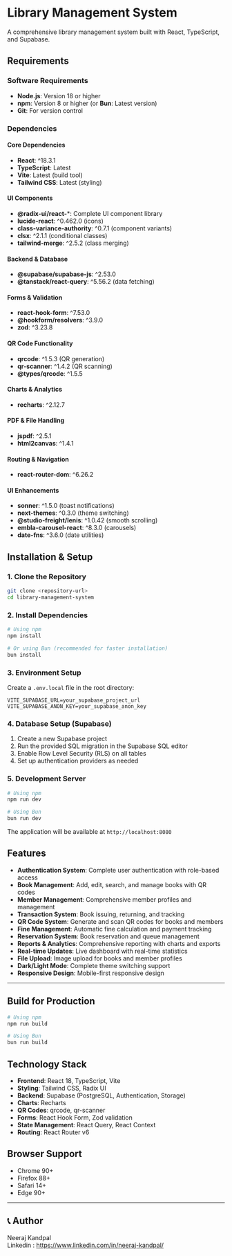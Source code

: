 # Library Management System

A comprehensive library management system built with React, TypeScript, and Supabase.

## Requirements

### Software Requirements
- **Node.js**: Version 18 or higher
- **npm**: Version 8 or higher (or **Bun**: Latest version)
- **Git**: For version control

### Dependencies

#### Core Dependencies
- **React**: ^18.3.1
- **TypeScript**: Latest
- **Vite**: Latest (build tool)
- **Tailwind CSS**: Latest (styling)

#### UI Components
- **@radix-ui/react-***: Complete UI component library
- **lucide-react**: ^0.462.0 (icons)
- **class-variance-authority**: ^0.7.1 (component variants)
- **clsx**: ^2.1.1 (conditional classes)
- **tailwind-merge**: ^2.5.2 (class merging)

#### Backend & Database
- **@supabase/supabase-js**: ^2.53.0
- **@tanstack/react-query**: ^5.56.2 (data fetching)

#### Forms & Validation
- **react-hook-form**: ^7.53.0
- **@hookform/resolvers**: ^3.9.0
- **zod**: ^3.23.8

#### QR Code Functionality
- **qrcode**: ^1.5.3 (QR generation)
- **qr-scanner**: ^1.4.2 (QR scanning)
- **@types/qrcode**: ^1.5.5

#### Charts & Analytics
- **recharts**: ^2.12.7

#### PDF & File Handling
- **jspdf**: ^2.5.1
- **html2canvas**: ^1.4.1

#### Routing & Navigation
- **react-router-dom**: ^6.26.2

#### UI Enhancements
- **sonner**: ^1.5.0 (toast notifications)
- **next-themes**: ^0.3.0 (theme switching)
- **@studio-freight/lenis**: ^1.0.42 (smooth scrolling)
- **embla-carousel-react**: ^8.3.0 (carousels)
- **date-fns**: ^3.6.0 (date utilities)

## Installation & Setup

### 1. Clone the Repository
```bash
git clone <repository-url>
cd library-management-system
```

### 2. Install Dependencies
```bash
# Using npm
npm install

# Or using Bun (recommended for faster installation)
bun install
```

### 3. Environment Setup
Create a `.env.local` file in the root directory:
```env
VITE_SUPABASE_URL=your_supabase_project_url
VITE_SUPABASE_ANON_KEY=your_supabase_anon_key
```

### 4. Database Setup (Supabase)
1. Create a new Supabase project
2. Run the provided SQL migration in the Supabase SQL editor
3. Enable Row Level Security (RLS) on all tables
4. Set up authentication providers as needed

### 5. Development Server
```bash
# Using npm
npm run dev

# Using Bun
bun run dev
```

The application will be available at `http://localhost:8080`

## Features

- **Authentication System**: Complete user authentication with role-based access
- **Book Management**: Add, edit, search, and manage books with QR codes
- **Member Management**: Comprehensive member profiles and management
- **Transaction System**: Book issuing, returning, and tracking
- **QR Code System**: Generate and scan QR codes for books and members
- **Fine Management**: Automatic fine calculation and payment tracking
- **Reservation System**: Book reservation and queue management
- **Reports & Analytics**: Comprehensive reporting with charts and exports
- **Real-time Updates**: Live dashboard with real-time statistics
- **File Upload**: Image upload for books and member profiles
- **Dark/Light Mode**: Complete theme switching support
- **Responsive Design**: Mobile-first responsive design

---

## Build for Production

```bash
# Using npm
npm run build

# Using Bun
bun run build
```

## Technology Stack

- **Frontend**: React 18, TypeScript, Vite
- **Styling**: Tailwind CSS, Radix UI
- **Backend**: Supabase (PostgreSQL, Authentication, Storage)
- **Charts**: Recharts
- **QR Codes**: qrcode, qr-scanner
- **Forms**: React Hook Form, Zod validation
- **State Management**: React Query, React Context
- **Routing**: React Router v6

## Browser Support

- Chrome 90+
- Firefox 88+
- Safari 14+
- Edge 90+

---

## 📞 Author <br>
Neeraj Kandpal <br>
Linkedin : https://www.linkedin.com/in/neeraj-kandpal/


